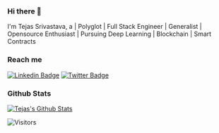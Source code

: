 ### Hi there 👋

<!--
**tejassrivastava/tejassrivastava** is a ✨ _special_ ✨ repository because its `README.md` (this file) appears on your GitHub profile.

Here are some ideas to get you started:

- 🔭 I’m currently working on ...
- 🌱 I’m currently learning ...
- 👯 I’m looking to collaborate on ...
- 🤔 I’m looking for help with ...
- 💬 Ask me about ...
- 📫 How to reach me: ...
- 😄 Pronouns: ...
- ⚡ Fun fact: ...
-->

I'm Tejas Srivastava, a | Polyglot | Full Stack Engineer | Generalist | Opensource Enthusiast | Pursuing Deep Learning | Blockchain | Smart Contracts


### Reach me

[![Linkedin Badge](https://img.shields.io/badge/LinkedIn-0077B5?style=for-the-badge&logo=linkedin&logoColor=white)](https://www.linkedin.com/in/tejassrivastava)
[![Twitter Badge](https://img.shields.io/badge/Twitter-1DA1F2?style=for-the-badge&logo=twitter&logoColor=white)](https://twitter.com/teju94)



### Github Stats

[![Tejas's Github Stats](https://github-readme-stats.vercel.app/api?username=tejassrivastava&count_private=true&theme=default&show_icons=true)](https://github.com/tejassrivastava)

![Visitors](https://visitor-badge.glitch.me/badge?page_id=tejassrivastava.tejassrivastava)
